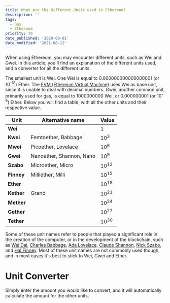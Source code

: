 ```yaml
---
title: What Are the Different Units used in Ethereum?
description: ''
tags:
  - Gas
  - Ethereum
priority: 70
date_published: '2020-08-01'
date_modified: '2021-08-12'
---
```


When using Ethereum, you may encounter different units, such as Wei and Gwei. In this article, you'll find an explanation of the different units used, and a converter for all the different units.

The smallest unit is Wei. One Wei is equal to 0.000000000000000001 (or 10<sup>-18</sup>) Ether. The [EVM (Ethereum Virtual Machine)](https://blog.mycrypto.com/the-ethereum-virtual-machine---how-does-it-work-/) uses Wei as base unit, since it is unable to deal with decimal numbers. Gwei, another common unit, primarily used for gas, is equal to 1000000000 Wei, or 0.000000001 (or 10<sup>-9</sup>) Ether. Below you will find a table, with all the other units and their respective value.

| Unit       | Alternative name         | Value           |
| ---------- | ------------------------ | --------------- |
| **Wei**    |                          | 1               |
| **Kwei**   | Femtoether, Babbage      | 10<sup>3</sup>  |
| **Mwei**   | Picoether, Lovelace      | 10<sup>6</sup>  |
| **Gwei**   | Nanoether, Shannon, Nano | 10<sup>9</sup>  |
| **Szabo**  | Microether, Micro        | 10<sup>12</sup> |
| **Finney** | Milliether, Milli        | 10<sup>15</sup> |
| **Ether**  |                          | 10<sup>18</sup> |
| **Kether** | Grand                    | 10<sup>21</sup> |
| **Mether** |                          | 10<sup>24</sup> |
| **Gether** |                          | 10<sup>27</sup> |
| **Tether** |                          | 10<sup>30</sup> |

Some of these unit names refer to people that played a significant role in the creation of the computer, or in the development of the blockchain, such as [Wei Dai](https://en.wikipedia.org/wiki/Wei_Dai), [Charles Babbage](https://en.wikipedia.org/wiki/Charles_Babbage), [Ada Lovelace](https://en.wikipedia.org/wiki/Ada_Lovelace), [Claude Shannon](https://en.wikipedia.org/wiki/Claude_Shannon), [Nick Szabo](https://en.wikipedia.org/wiki/Nick_Szabo), and [Hal Finney](<https://en.wikipedia.org/wiki/Hal_Finney_(computer_scientist)>). Most of these unit names are not commonly used though, and in most cases it's best to stick to Wei, Gwei and Ether.

# Unit Converter

Simply enter the amount you would like to convert, and it will automatically calculate the amount for the other units.

<UnitConverter />
